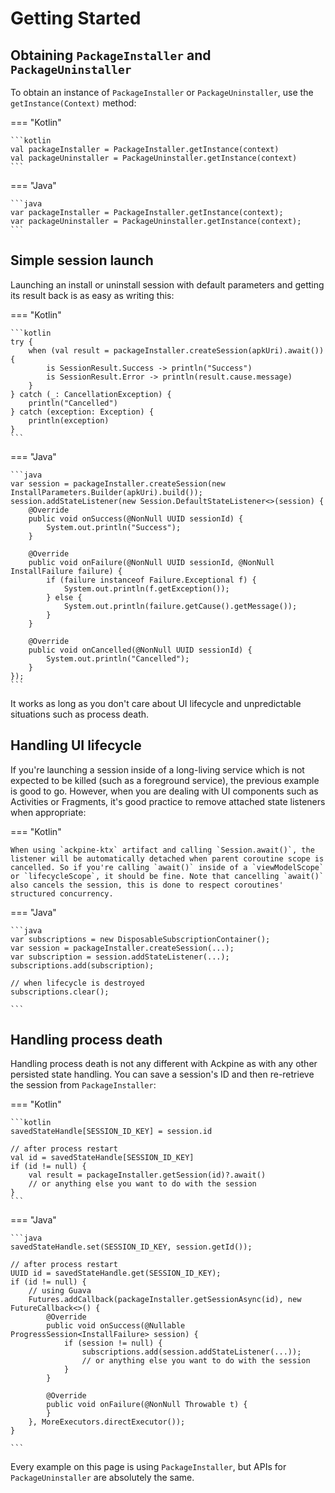 Getting Started
==============

Obtaining `PackageInstaller` and `PackageUninstaller`
--------------------------

To obtain an instance of `PackageInstaller` or `PackageUninstaller`, use the `getInstance(Context)` method:

=== "Kotlin"

    ```kotlin
    val packageInstaller = PackageInstaller.getInstance(context)
    val packageUninstaller = PackageUninstaller.getInstance(context)
    ```

=== "Java"

    ```java
    var packageInstaller = PackageInstaller.getInstance(context);
    var packageUninstaller = PackageUninstaller.getInstance(context);
    ```

Simple session launch
-------------------

Launching an install or uninstall session with default parameters and getting its result back is as easy as writing this:

=== "Kotlin"

    ```kotlin
    try {
        when (val result = packageInstaller.createSession(apkUri).await()) {
            is SessionResult.Success -> println("Success")
            is SessionResult.Error -> println(result.cause.message)
        }
    } catch (_: CancellationException) {
        println("Cancelled")
    } catch (exception: Exception) {
        println(exception)
    }
    ```

=== "Java"

    ```java
    var session = packageInstaller.createSession(new InstallParameters.Builder(apkUri).build());
    session.addStateListener(new Session.DefaultStateListener<>(session) {
        @Override
        public void onSuccess(@NonNull UUID sessionId) {
            System.out.println("Success");
        }
        
        @Override
        public void onFailure(@NonNull UUID sessionId, @NonNull InstallFailure failure) {
    	    if (failure instanceof Failure.Exceptional f) {
    	        System.out.println(f.getException());
    	    } else {
                System.out.println(failure.getCause().getMessage());
    	    }
        }
        
        @Override
        public void onCancelled(@NonNull UUID sessionId) {
            System.out.println("Cancelled");
        }
    });
    ```

It works as long as you don't care about UI lifecycle and unpredictable situations such as process death.

Handling UI lifecycle
-------------------

If you're launching a session inside of a long-living service which is not expected to be killed (such as a foreground service), the previous example is good to go. However, when you are dealing with UI components such as Activities or Fragments, it's good practice to remove attached state listeners when appropriate:

=== "Kotlin"

    When using `ackpine-ktx` artifact and calling `Session.await()`, the listener will be automatically detached when parent coroutine scope is cancelled. So if you're calling `await()` inside of a `viewModelScope` or `lifecycleScope`, it should be fine. Note that cancelling `await()` also cancels the session, this is done to respect coroutines' structured concurrency.

=== "Java"

    ```java
    var subscriptions = new DisposableSubscriptionContainer();
    var session = packageInstaller.createSession(...);
    var subscription = session.addStateListener(...);
    subscriptions.add(subscription);
    
    // when lifecycle is destroyed
    subscriptions.clear();
	
    ```

Handling process death
--------------------

Handling process death is not any different with Ackpine as with any other persisted state handling. You can save a session's ID and then re-retrieve the session from `PackageInstaller`:

=== "Kotlin"

    ```kotlin
    savedStateHandle[SESSION_ID_KEY] = session.id
    
    // after process restart
    val id = savedStateHandle[SESSION_ID_KEY]
    if (id != null) {
        val result = packageInstaller.getSession(id)?.await()
		// or anything else you want to do with the session
    }
    ```

=== "Java"

    ```java
    savedStateHandle.set(SESSION_ID_KEY, session.getId());
    
    // after process restart
    UUID id = savedStateHandle.get(SESSION_ID_KEY);
    if (id != null) {
        // using Guava
        Futures.addCallback(packageInstaller.getSessionAsync(id), new FutureCallback<>() {
            @Override
            public void onSuccess(@Nullable ProgressSession<InstallFailure> session) {
                if (session != null) {
                    subscriptions.add(session.addStateListener(...));
                    // or anything else you want to do with the session
                }
            }
            
            @Override
            public void onFailure(@NonNull Throwable t) {
            }
        }, MoreExecutors.directExecutor());
    }
    
    ```

Every example on this page is using `PackageInstaller`, but APIs for `PackageUninstaller` are absolutely the same.